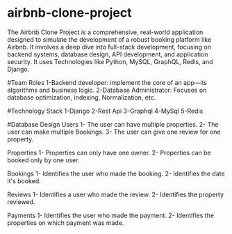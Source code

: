 # airbnb-clone-project
The Airbnb Clone Project is a comprehensive, real-world application designed to simulate the development of a robust booking platform like Airbnb.
It involves a deep dive into full-stack development, focusing on backend systems, database design, API development, and application security. 
It uses Technologies like Python, MySQL, GraphQL, Redis, and Django. 


#Team Roles
1-Backend developer: implement the core of an app—its algorithms and business logic.
2-Database Administrator: Focuses on database optimization, indexing, Normalization, etc.

#Technology Stack
1-Django
2-Rest Api
3-Graphql
4-MySql
5-Redis

#Database Design
Users
1- The user can have multiple properties.
2- The user can make multiple Bookings.
3- The user can give one review for one property.


Properties
1- Properties can only have one owner.
2- Properties can be booked only by one user.

Bookings
1- Identifies the user who made the booking.
2- Identifies the date it's booked.

Reviews
1- Identifies a user who made the review.
2- Identifies the property reviewed.

Payments
1- Identifies the user who made the payment.
2- Identifies the properties on which payment was made.







